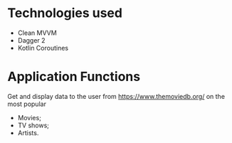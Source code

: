 # Technologies used

* Clean MVVM
* Dagger 2
* Kotlin Coroutines

# Application Functions

Get and display data to the user from https://www.themoviedb.org/ on the most popular

* Movies;
* TV shows;
* Artists.

